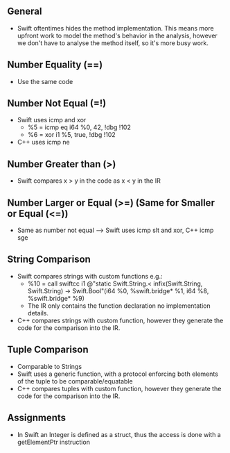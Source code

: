 ## General
* Swift oftentimes hides the method implementation. This means more upfront work to model the method's behavior in the analysis, however we don't have to analyse the method itself, so it's more busy work. 
## Number Equality (==)
* Use the same code

## Number Not Equal (=!)
* Swift uses icmp and xor 
  * %5 = icmp eq i64 %0, 42, !dbg !102
  * %6 = xor i1 %5, true, !dbg !102
* C++ uses icmp ne

## Number Greater than (>)
* Swift compares x > y in the code as x < y in the IR

## Number Larger or Equal (>=) (Same for Smaller or Equal (<=))
* Same as number not equal --> Swift uses icmp slt and xor, C++ icmp sge


## String Comparison
* Swift compares strings with custom functions e.g.:
  * %10 = call swiftcc i1 @"static Swift.String.< infix(Swift.String, Swift.String) -> Swift.Bool"(i64 %0, %swift.bridge* %1, i64 %8, %swift.bridge* %9)
  * The IR only contains the function declaration no implementation details.
* C++ compares strings with custom function, however they generate the code for the comparison into the IR.

## Tuple Comparison
* Comparable to Strings
* Swift uses a generic function, with a protocol enforcing both elements of the tuple to be comparable/equatable
* C++ compares tuples with custom function, however they generate the code for the comparison into the IR.

## Assignments
* In Swift an Integer is defined as a struct, thus the access is done with a getElementPtr instruction
